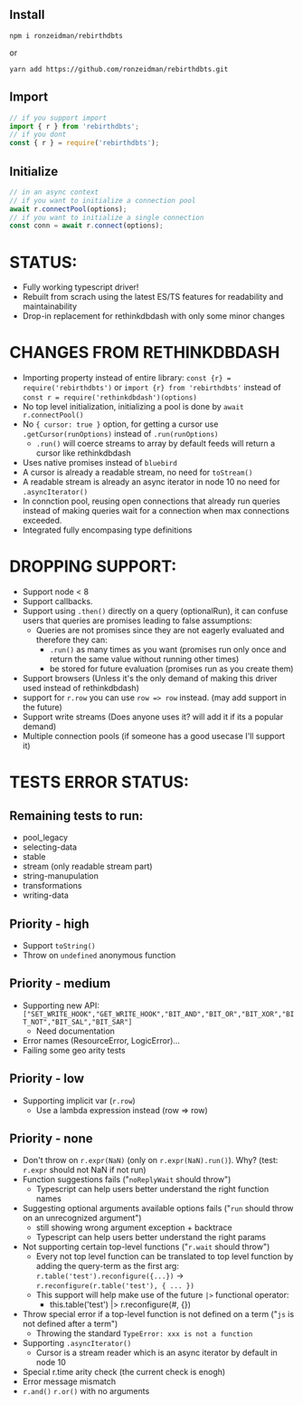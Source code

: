 ## Install

`npm i ronzeidman/rebirthdbts`

or

`yarn add https://github.com/ronzeidman/rebirthdbts.git`

## Import

```ts
// if you support import
import { r } from 'rebirthdbts';
// if you dont
const { r } = require('rebirthdbts');
```

## Initialize

```ts
// in an async context
// if you want to initialize a connection pool
await r.connectPool(options);
// if you want to initialize a single connection
const conn = await r.connect(options);
```

# STATUS:

* Fully working typescript driver!
* Rebuilt from scrach using the latest ES/TS features for readability and maintainability
* Drop-in replacement for rethinkdbdash with only some minor changes

# CHANGES FROM RETHINKDBDASH

* Importing property instead of entire library: `const {r} = require('rebirthdbts')` or `import {r} from 'rebirthdbts'` instead of `const r = require('rethinkdbdash')(options)`
* No top level initialization, initializing a pool is done by `await r.connectPool()`
* No `{ cursor: true }` option, for getting a cursor use `.getCursor(runOptions)` instead of `.run(runOptions)`
  * `.run()` will coerce streams to array by default feeds will return a cursor like rethinkdbdash
* Uses native promises instead of `bluebird`
* A cursor is already a readable stream, no need for `toStream()`
* A readable stream is already an async iterator in node 10 no need for `.asyncIterator()`
* In connction pool, reusing open connections that already run queries instead of making queries wait for a connection when max connections exceeded.
* Integrated fully encompasing type definitions

# DROPPING SUPPORT:

* Support node < 8
* Support callbacks.
* Support using `.then()` directly on a query (optionalRun), it can confuse users that queries are promises leading to false assumptions:
  * Queries are not promises since they are not eagerly evaluated and therefore they can:
    * `.run()` as many times as you want (promises run only once and return the same value without running other times)
    * be stored for future evaluation (promises run as you create them)
* Support browsers (Unless it's the only demand of making this driver used instead of rethinkdbdash)
* support for `r.row` you can use `row => row` instead. (may add support in the future)
* Support write streams (Does anyone uses it? will add it if its a popular demand)
* Multiple connection pools (if someone has a good usecase I'll support it)

# TESTS ERROR STATUS:

## Remaining tests to run:

* pool_legacy
* selecting-data
* stable
* stream (only readable stream part)
* string-manupulation
* transformations
* writing-data

## Priority - high

* Support `toString()`
* Throw on `undefined` anonymous function

## Priority - medium

* Supporting new API: `["SET_WRITE_HOOK","GET_WRITE_HOOK","BIT_AND","BIT_OR","BIT_XOR","BIT_NOT","BIT_SAL","BIT_SAR"]`
  * Need documentation
* Error names (ResourceError, LogicError)...
* Failing some geo arity tests

## Priority - low

* Supporting implicit var (`r.row`)
  * Use a lambda expression instead (row => row)

## Priority - none

* Don't throw on `r.expr(NaN)` (only on `r.expr(NaN).run()`). Why? (test: `r.expr` should not NaN if not run)
* Function suggestions fails ("`noReplyWait` should throw")
  * Typescript can help users better understand the right function names
* Suggesting optional arguments available options fails ("`run` should throw on an unrecognized argument")
  * still showing wrong argument exception + backtrace
  * Typescript can help users better understand the right params
* Not supporting certain top-level functions ("`r.wait` should throw")
  * Every not top level function can be translated to top level function by adding the query-term as the first arg: `r.table('test').reconfigure({...})` -> `r.reconfigure(r.table('test'), { ... })`
  * This support will help make use of the future `|>` functional operator:
    * this.table('test') |> r.reconfigure(#, {})
* Throw special error if a top-level function is not defined on a term ("`js` is not defined after a term")
  * Throwing the standard `TypeError: xxx is not a function`
* Supporting `.asyncIterator()`
  * Cursor is a stream reader which is an async iterator by default in node 10
* Special r.time arity check (the current check is enogh)
* Error message mismatch
* `r.and()` `r.or()` with no arguments
